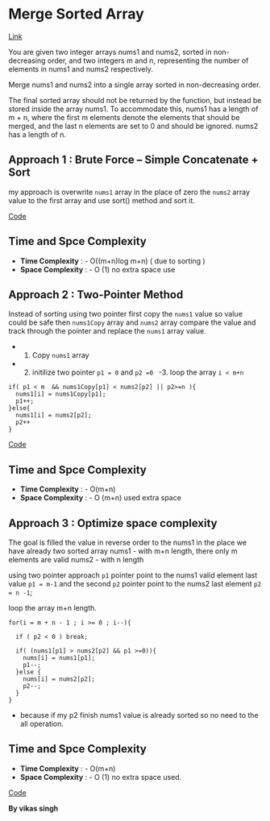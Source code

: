 # Merge Sorted Array 
[Link](https://leetcode.com/problems/merge-sorted-array/)

You are given two integer arrays nums1 and nums2, sorted in non-decreasing order, and two integers m and n, representing the number of elements in nums1 and nums2 respectively.

Merge nums1 and nums2 into a single array sorted in non-decreasing order.

The final sorted array should not be returned by the function, but instead be stored inside the array nums1. To accommodate this, nums1 has a length of m + n, where the first m elements denote the elements that should be merged, and the last n elements are set to 0 and should be ignored. nums2 has a length of n.



## Approach 1 : Brute Force – Simple Concatenate + Sort
my approach is overwrite `nums1` array in the place of zero the `nums2` array value to the first array and use sort() method and sort it. 

[Code](./solution.js)

## Time and Spce Complexity

- **Time Complexity** : - O((m+n)log m+n) ( due to sorting )
- **Space Complexity** : - O (1) no extra space use


## Approach 2 : Two-Pointer Method

Instead of sorting using two pointer  first copy the `nums1` value so value could be safe then `nums1Copy` array and `nums2` array compare the value and track through the pointer and replace the `nums1` array value.

- 1. Copy `nums1` array
- 2. initilize two pointer `p1 = 0` and `p2 =0 `
-3. loop the array `i < m+n`

```
if( p1 < m  && nums1Copy[p1] < nums2[p2] || p2>=n ){
  nums1[i] = nums1Copy[p1];
  p1++;
}else{
  nums1[i] = nums2[p2];
  p2++
}
```

[Code](./solution.js)

## Time and Spce Complexity
- **Time Complexity** : - O(m+n)
- **Space Complexity** : - O (m+n) used extra space



## Approach 3 : Optimize space complexity
The goal is filled the value in reverse order to the nums1 in the place we have already two sorted array 
nums1 - with m+n length, there only m elements are valid
nums2 - with n length 

using two pointer approach `p1` pointer point  to the nums1 valid element last value `p1 = m-1` and the second `p2` pointer point to the nums2 last element `p2 = n -1`;

loop the array m+n length.

```
for(i = m + n - 1 ; i >= 0 ; i--){

  if ( p2 < 0 ) break;

  if( (nums1[p1] > nums2[p2] && p1 >=0)){
    nums[i] = nums1[p1];
    p1--;
  }else {
    nums[i] = nums2[p2];
    p2--;
  }
}

```

- because if my p2 finish nums1 value is already sorted so no need to the all operation.


## Time and Spce Complexity
- **Time Complexity** : - O(m+n)
- **Space Complexity** : - O (1) no extra space used.


[Code](./solution.js)


**By vikas singh**
